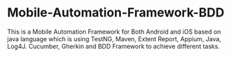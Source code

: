 # Mobile-Automation-Framework-BDD
This is a Mobile Automation Framework for Both Android and iOS based on java language which is using TestNG, Maven, Extent Report, Appium, Java, Log4J. Cucumber, Gherkin and BDD Framework to achieve different tasks.
